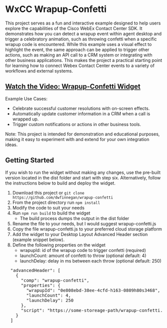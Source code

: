 # WxCC Wrapup-Confetti

This project serves as a fun and interactive example designed to help users explore the capabilities of the Cisco WebEx Contact Center SDK. It demonstrates how you can detect a wrapup event within agent desktop and trigger a celebratory animation, such as throwing confetti when a specific wrapup code is encountered. While this example uses a visual effect to highlight the event, the same approach can be applied to trigger other actions, such as making an API call to a CRM system or integrating with other business applications. This makes the project a practical starting point for learning how to connect Webex Contact Center events to a variety of workflows and external systems.

## [Watch the Video: Wrapup-Confetti Widget](https://app.vidcast.io/share/d0c0e7aa-b45a-4321-8958-b928e09c9403)

Example Use Cases:

  - Celebrate successful customer resolutions with on-screen effects.
  - Automatically update customer information in a CRM when a call is wrapped up.
  - Trigger custom notifications or actions in other business tools.


Note:
This project is intended for demonstration and educational purposes, making it easy to experiment with and extend for your own integration ideas.

## Getting Started
If you wish to run the widget without making any changes, use the pre-built version located in the dist folder and start with step six. Alternatively, follow the instructions below to build and deploy the widget.

1. Download this project or ```git clone https://github.com/dwfinnegan/wrapup-confetti```
2. From the project directory run ```npm install```
3. Modify the code to suit your needs
4. Run ```npm run build``` to build the widget
   - The build process dumps the output in the dist folder
5. Rename the file to your needs, but I would suggest wrapup-confetti.js 
6. Copy the file wrapup-confetti.js to your preferred cloud storage platform
7. Add the widget to your Desktop Layout Advanced Header section (example snippet below). 
8. Define the following properties on the widget
   - wrapupId: id of the wrapup code to trigger confetti (required)
   - launchCount: amount of confetti to throw (optional default: 4)
   - launchDelay: delay in ms between each throw (optional default: 250)

<pre lang="JSON">
  "advancedHeader": [
    {
      "comp": "wrapup-confetti",
      "properties": {
        "wrapupId": "0e808ebd-38ee-4cfd-h163-0809h80s3468",
        "launchCount": 4,
        "launchDelay": 250
      },
      "script": "https://some-storeage-path/wrapup-confetti.js"
    }
  ]
</pre>